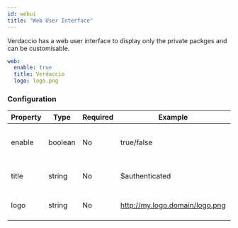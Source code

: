 ```yaml
---
id: webui
title: "Web User Interface"
---
```


Verdaccio has a web user interface to display only the private packges and can be customisable.

```yaml
web:
  enable: true
  title: Verdaccio
  logo: logo.png
```


### Configuration

Property | Type | Required | Example | Support | Description
--- | --- | --- | --- | --- | ---
enable | boolean | No | true/false | all | allow to display the web interface
title | string | No | $authenticated | all | HTML head title description
logo | string | No | http://my.logo.domain/logo.png | all | a URI where logo is located
